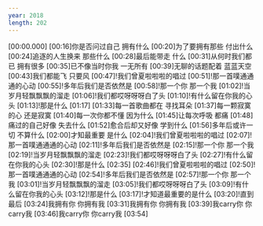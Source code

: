 ```yaml
---
year: 2018
length: 202
---
```

[00:00.000]
[00:16]你是否问过自己 拥有什么
[00:20]为了要拥有那些 付出什么
[00:24]追逐的人生换来 那些什么
[00:28]最后能带走 什么
[00:31]从何时我们都已 拥有很多
[00:35]已不像当时你我 一无所有
[00:39]无聊的话题配着 蓝蓝天空
[00:43]我们都能飞 只要风
[00:47]!我们曾夏啦啦啦的唱过
[00:51]!那一首噗通通通的心动
[00:55]!多年后我们是否依然是
[00:58]!那一个你 那一个我
[01:02]!当岁月轻飘飘飘的溜走
[01:06]!我们都哎呀呀呀白了头
[01:10]!有什么留在你我的心头
[01:13]!那是什么
[01:17]
[01:33]每一首歌曲都在 寻找耳朵
[01:37]每一颗寂寞的心 还是寂寞
[01:40]每一次你都不懂 因为什么
[01:45]让每次呼吸 都痛
[01:48]痛过的自己好像 失去什么
[01:52]愈合后却又好像 学到什么
[01:56]多年后或许一切 不算什么
[02:00]才知最重要 是什么
[02:04]!我们曾夏啦啦啦的唱过
[02:07]!那一首噗通通通的心动
[02:11]!多年后我们是否依然是
[02:15]!那一个你 那一个我
[02:19]!当岁月轻飘飘飘的溜走
[02:23]!我们都哎呀呀呀白了头
[02:27]!有什么留在你我的心头
[02:30]!那是什么
[02:35]
[02:46]!我们曾夏啦啦啦的唱过
[02:50]!那一首噗通通通的心动
[02:54]!多年后我们是否依然是
[02:57]!那一个你 那一个我
[03:01]!当岁月轻飘飘飘的溜走
[03:05]!我们都哎呀呀呀白了头
[03:09]!有什么留在你我的心头
[03:12]!那是什么
[03:17]!才知道最重要的是什么
[03:20]!直到最后
[03:24]我拥有你 你拥有我
[03:31]我拥有你 你拥有我
[03:39]我carry你 你carry我
[03:46]我carry你 你carry我
[03:54]